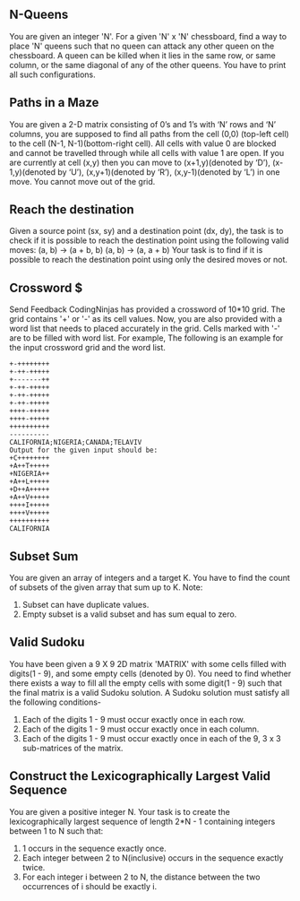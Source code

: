 ## N-Queens
You are given an integer 'N'. For a given 'N' x 'N' chessboard, find a way to place 'N' queens such that no queen can attack any other queen on the chessboard.
A queen can be killed when it lies in the same row, or same column, or the same diagonal of any of the other queens. You have to print all such configurations.

## Paths in a Maze
You are given a 2-D matrix consisting of 0’s and 1’s with ‘N’ rows and ‘N’ columns, you are supposed to find all paths from the cell (0,0) (top-left cell) to the cell (N-1, N-1)(bottom-right cell). All cells with value 0 are blocked and cannot be travelled through while all cells with value 1 are open.
If you are currently at cell (x,y) then you can move to (x+1,y)(denoted by ‘D’), (x-1,y)(denoted by ‘U’), (x,y+1)(denoted by ‘R’), (x,y-1)(denoted by ‘L’) in one move. You cannot move out of the grid.

## Reach the destination
Given a source point (sx, sy) and a destination point (dx, dy), the task is to check if it is possible to reach the destination point using the following valid moves:
(a, b) -> (a + b, b)
(a, b) -> (a, a + b)
Your task is to find if it is possible to reach the destination point using only the desired moves or not.

## Crossword $
Send Feedback
CodingNinjas has provided a crossword of 10*10 grid. The grid contains '+' or '-' as its cell values. Now, you are also provided with a word list that needs to placed accurately in the grid. Cells marked with '-' are to be filled with word list.
For example, The following is an example for the input crossword grid and the word list.
```
+-++++++++
+-++-+++++
+-------++
+-++-+++++
+-++-+++++
+-++-+++++
++++-+++++
++++-+++++
++++++++++
----------
CALIFORNIA;NIGERIA;CANADA;TELAVIV
Output for the given input should be:
+C++++++++
+A++T+++++
+NIGERIA++
+A++L+++++
+D++A+++++
+A++V+++++
++++I+++++
++++V+++++
++++++++++
CALIFORNIA
```

## Subset Sum
You are given an array of integers and a target K. You have to find the count of subsets of the given array that sum up to K.
Note:
1. Subset can have duplicate values.
2. Empty subset is a valid subset and has sum equal to zero.

## Valid Sudoku
You have been given a 9 X 9 2D matrix 'MATRIX' with some cells filled with digits(1 - 9), and some empty cells (denoted by 0).
You need to find whether there exists a way to fill all the empty cells with some digit(1 - 9) such that the final matrix is a valid Sudoku solution.
A Sudoku solution must satisfy all the following conditions-
1. Each of the digits 1 - 9 must occur exactly once in each row.
2. Each of the digits 1 - 9 must occur exactly once in each column.
3. Each of the digits 1 - 9 must occur exactly once in each of the 9, 3 x 3 sub-matrices of the matrix.

## Construct the Lexicographically Largest Valid Sequence
You are given a positive integer N. Your task is to create the lexicographically largest sequence of length 2*N - 1 containing integers between 1 to N such that:
1. 1 occurs in the sequence exactly once.
2. Each integer between 2 to N(inclusive) occurs in the sequence exactly twice.
3. For each integer i between 2 to N, the distance between the two occurrences of i should be exactly i.
